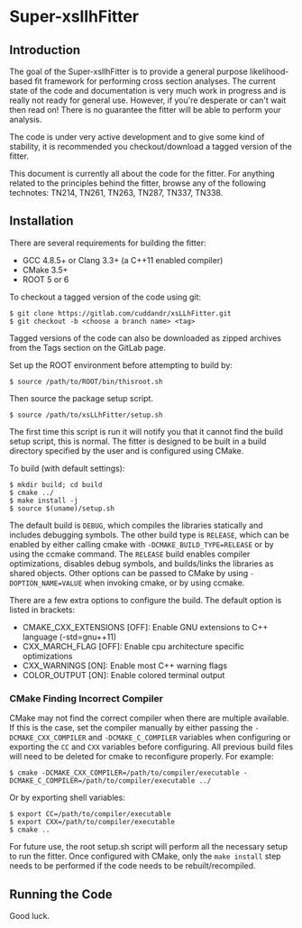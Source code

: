 # Super-xsllhFitter

## Introduction

The goal of the Super-xsllhFitter is to provide a general purpose likelihood-based fit framework for performing cross section analyses. The current state of the code and documentation is very much work in progress and is really not ready for general use. However, if you're desperate or can't wait then read on! There is no guarantee the fitter will be able to perform your analysis.

The code is under very active development and to give some kind of stability, it is recommended you checkout/download a tagged version of the fitter.

This document is currently all about the code for the fitter. For anything related to the principles behind the fitter, browse any of the following technotes: TN214, TN261, TN263, TN287, TN337, TN338.

## Installation

There are several requirements for building the fitter:
- GCC 4.8.5+ or Clang 3.3+ (a C++11 enabled compiler)
- CMake 3.5+
- ROOT 5 or 6

To checkout a tagged version of the code using git:

    $ git clone https://gitlab.com/cuddandr/xsLLhFitter.git
    $ git checkout -b <choose a branch name> <tag>

Tagged versions of the code can also be downloaded as zipped archives from the Tags section on the GitLab page.

Set up the ROOT environment before attempting to build by:

    $ source /path/to/ROOT/bin/thisroot.sh

Then source the package setup script.

    $ source /path/to/xsLLhFitter/setup.sh

The first time this script is run it will notify you that it cannot find the build setup script, this is normal. The fitter is designed to be built in a build directory specified by the user and is configured using CMake.

To build (with default settings):

    $ mkdir build; cd build
    $ cmake ../
    $ make install -j
    $ source $(uname)/setup.sh

The default build is `DEBUG`, which compiles the libraries statically and includes debugging symbols. The other build type is `RELEASE`, which can be enabled by either calling cmake with `-DCMAKE_BUILD_TYPE=RELEASE` or by using the ccmake command. The `RELEASE` build enables compiler optimizations, disables debug symbols, and builds/links the libraries as shared objects. Other options can be passed to CMake by using `-DOPTION_NAME=VALUE` when invoking cmake, or by using ccmake.

There are a few extra options to configure the build. The default option is listed in brackets:
- CMAKE_CXX_EXTENSIONS [OFF]: Enable GNU extensions to C++ language (-std=gnu++11)
- CXX_MARCH_FLAG [OFF]: Enable cpu architecture specific optimizations
- CXX_WARNINGS [ON]: Enable most C++ warning flags
- COLOR_OUTPUT [ON]: Enable colored terminal output

### CMake Finding Incorrect Compiler

CMake may not find the correct compiler when there are multiple available. If this is the case, set the compiler manually by either passing the `-DCMAKE_CXX_COMPILER` and `-DCMAKE_C_COMPILER` variables when configuring or exporting the `CC` and `CXX` variables before configuring. All previous build files will need to be deleted for cmake to reconfigure properly. For example:

    $ cmake -DCMAKE_CXX_COMPILER=/path/to/compiler/executable -DCMAKE_C_COMPILER=/path/to/compiler/executable ../

Or by exporting shell variables:

    $ export CC=/path/to/compiler/executable
    $ export CXX=/path/to/compiler/executable
    $ cmake ..

For future use, the root setup.sh script will perform all the necessary setup to run the fitter. Once configured with CMake, only the `make install` step needs to be performed if the code needs to be rebuilt/recompiled.

## Running the Code

Good luck.
